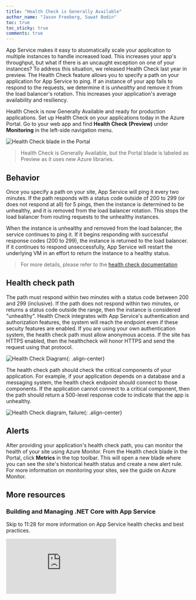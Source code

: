```yaml
---
title: "Health Check is Generally Available"
author_name: "Jason Freeberg, Suwat Bodin"
toc: true
toc_sticky: true
comments: true
---
```


App Service makes it easy to atuomatically scale your application to multiple instances to handle increased load. This increases your app's throughput, but what if there is an uncaught exception on one of your instances? To address this situation, we released Health Check last year in preview. The Health Check feature allows you to specify a path on your application for App Service to ping. If an instance of your app fails to respond to the requests, we determine it is *unhealthy* and remove it from the load balancer's rotation. This increases your application's average availability and resiliency. 

Health Check is now Generally Available and ready for production applications. Set up Health Check on your applications today in the Azure Portal. Go to your web app and find **Health Check (Preview)** under **Monitoring** in the left-side navigation menu.

![Health Check blade in the Portal]({{site.baseurl}}/media/2020/08/health-check/health-check-portal.png)

> Health Check is Generally Available, but the Portal blade is labeled as Preview as it uses new Azure libraries.

## Behavior

Once you specify a path on your site, App Service will ping it every two minutes. If the path responds with a status code outside of 200 to 299 (or does not respond at all) for 5 pings, then the instance is determined to be unhealthy, and it is removed from the load balancer rotation. This stops the load balancer from routing requests to the unhealthy instances. 

When the instance is unhealthy and removed from the load balancer, the service continues to ping it. If it begins responding with successful response codes (200 to 299), the instance is returned to the load balancer. If it continues to respond unseccessfully, App Service will restart the underlying VM in an effort to return the instance to a healthy status.

> For more details, please refer to the [health check documentation]()

## Health check path

The path must respond within two minutes with a status code between 200 and 299 (inclusive). If the path does not respond within two minutes, or returns a status code outside the range, then the instance is considered "unhealthy". Health Check integrates with App Service's authentication and authorization features, the system will reach the endpoint even if these secuity features are enabled. If you are using your own authentication system, the health check path must allow anonymous access. If the site has HTTPS enabled, then the healthcheck will honor HTTPS and send the request using that protocol.

![Health Check Diagram]({{site.baseurl}}/media/2020/08/health-check/health_check_path_diagram.png){: .align-center}

The health check path should check the critical components of your application. For example, if your application depends on a database and a messaging system, the health check endpoint should connect to those components. If the application cannot connect to a critical component, then the path should return a 500-level response code to indicate that the app is unhealthy.

![Health Check diagram, failure]({{site.baseurl}}/media/2020/08/health-check/health-check-diagram-failure.png){: .align-center}

## Alerts

After providing your application's health check path, you can monitor the health of your site using Azure Monitor. From the Health check blade in the Portal, click  **Metrics** in the top toolbar. This will open a new blade where you can see the site's historical health status and create a new alert rule. For more information on monitoring your sites, see the guide on Azure Monitor.  

## More resources

### Building and Managing .NET Core with App Service

Skip to 11:28 for more information on App Service health checks and best practices.

<div class="responsive-video-container">
    <iframe src="https://channel9.msdn.com/Events/Build/2020/BOD126/player"
        allowFullScreen 
        frameBorder="0" 
        title="Building and managing .NET Core with App Service - Microsoft Channel 9 Video">
    </iframe>
</div>
